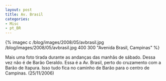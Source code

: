 ```yaml
---
layout: post
title: Av. Brasil
categories:
- Misc
- pt_BR
---
```


{% imagec c /blog/images/2008/05/avbrasil.jpg /blog/images/2008/05/avbrasil.jpg 400 300 "Avenida Brasil, Campinas" %}

Mais uma foto tirada durante as andanças das manhãs de sábado. Dessa vez não é de Barão Geraldo. Essa é a Av. Brasil, perto do cruzamento com a Barão de Itapura. Isso tudo fica no caminho de Barão para o centro de Campinas. (25/11/2006)
